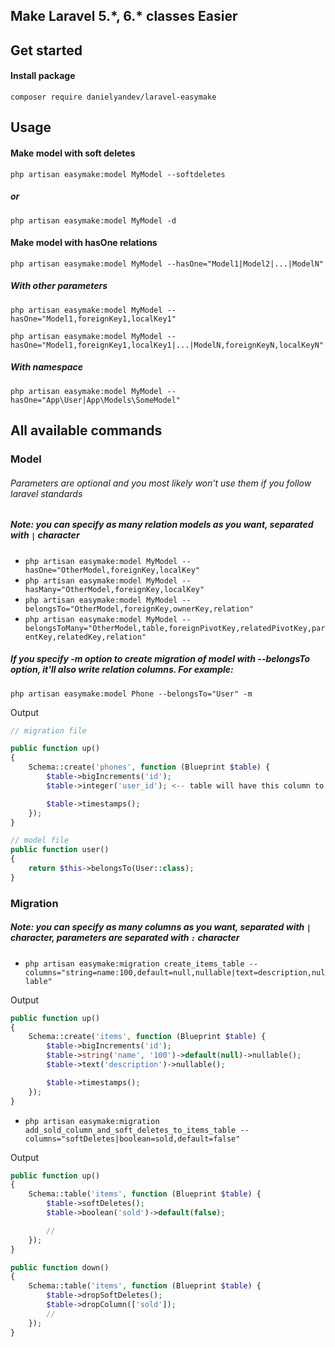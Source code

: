 ## Make Laravel 5.\*, 6.\* classes Easier

## Get started

#### Install package
`composer require danielyandev/laravel-easymake`

## Usage

#### Make model with soft deletes
`php artisan easymake:model MyModel --softdeletes`

##### or
`php artisan easymake:model MyModel -d`

#### Make model with hasOne relations
`php artisan easymake:model MyModel --hasOne="Model1|Model2|...|ModelN"`

##### With other parameters
`php artisan easymake:model MyModel --hasOne="Model1,foreignKey1,localKey1"`

`php artisan easymake:model MyModel --hasOne="Model1,foreignKey1,localKey1|...|ModelN,foreignKeyN,localKeyN"`

##### With namespace
`php artisan easymake:model MyModel --hasOne="App\User|App\Models\SomeModel"`

## All available commands

### Model
###### Parameters are optional and you most likely won't use them if you follow laravel standards
##### Note: you can specify as many relation models as you want, separated with `|` character
- `php artisan easymake:model MyModel --hasOne="OtherModel,foreignKey,localKey"`
- `php artisan easymake:model MyModel --hasMany="OtherModel,foreignKey,localKey"`
- `php artisan easymake:model MyModel --belongsTo="OtherModel,foreignKey,ownerKey,relation"`
- `php artisan easymake:model MyModel --belongsToMany="OtherModel,table,foreignPivotKey,relatedPivotKey,parentKey,relatedKey,relation"`

##### If you specify -m option to create migration of model with --belongsTo option, it'll also write relation columns. For example:
`php artisan easymake:model Phone --belongsTo="User" -m`

Output
```php
// migration file

public function up()
{
    Schema::create('phones', function (Blueprint $table) {
        $table->bigIncrements('id');
        $table->integer('user_id'); <-- table will have this column to create relation

        $table->timestamps();
    });
}

// model file
public function user()
{
    return $this->belongsTo(User::class);
}
```

### Migration
##### Note: you can specify as many columns as you want, separated with `|` character, parameters are separated with `:` character
- `php artisan easymake:migration create_items_table --columns="string=name:100,default=null,nullable|text=description,nullable"`

Output

```php
public function up()
{
    Schema::create('items', function (Blueprint $table) {
        $table->bigIncrements('id');
        $table->string('name', '100')->default(null)->nullable();
        $table->text('description')->nullable();

        $table->timestamps();
    });
}
```

- `php artisan easymake:migration add_sold_column_and_soft_deletes_to_items_table --columns="softDeletes|boolean=sold,default=false"`

Output

```php
public function up()
{
    Schema::table('items', function (Blueprint $table) {
        $table->softDeletes();
        $table->boolean('sold')->default(false);

        //
    });
}

public function down()
{
    Schema::table('items', function (Blueprint $table) {
        $table->dropSoftDeletes();
        $table->dropColumn(['sold']);
        //
    });
}
```
